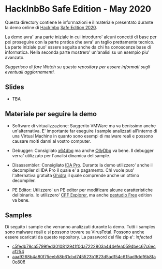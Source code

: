 # HackInbBo Safe Edition - May 2020
Questa directory contiene le informazioni e il materiale presentato durante la demo online di [HackInbo](https://www.hackinbo.it/) [Safe Edition 2020](https://www.linkedin.com/feed/update/urn:li:activity:6667490582480330753/).

La demo avra' una parte iniziale in cui introdurro' alcuni concetti di base per poi proseguire con la parte pratica che avra' un taglio prettamente tecnico. La parte iniziale puo' essere seguita anche da chi ha conoscenze base di informatica. Nella seconda parte mostrero' un'analisi su un esempio piu' avanzato.

_Suggerisco di fare Watch su questo repository per essere informati sugli eventuali aggiornamenti._

## Slides
* TBA

## Materiale per seguire la demo
* Software di virtualizzazione: Suggerito VMWare ma va benissimo anche un'alternativa. E' importante far eseguire i sample analizzati all'interno di una Virtual Machine in quanto sono esempi di malware reali e possono causare molti danni al vostro computer.

* Debugger: Consigliato [x64dbg](https://x64dbg.com/) ma anche [OllyDbg](http://www.ollydbg.de/version2.html) va bene. Il debugger verra' utilizzato per l'analisi dinamica del sample.

* Disassembler: Consigliato [IDA Pro](https://www.hex-rays.com/products/ida/support/download_freeware/). Durante la demo utilizzero' anche il decompiler di IDA Pro il quale e' a pagamento. Chi vuole puo' l'alternativa gratuita [Ghidra](https://ghidra-sre.org/) il quale comprende anche un ottimo decompiler.

* PE Editor: Utilizzero' un PE editor per modificare alcune caratteristiche del binario. Io utilizzero' [CFF Explorer](https://ntcore.com/?page_id=388), ma anche [pestudio Free](https://www.winitor.com/features) edition va bene.

## Samples
Di seguito i sample che verranno analizzati durante la demo. Tutti i samples sono malware reali e si possono trovare su VirusTotal. Possono anche essere scaricati da questo repository. La password del file zip e': *infected*

* [c5fedb78ca5799fed3010812941f0da7222803a444efea0594bec67c6eca1254](https://github.com/enkomio/Conferences/blob/master/HackInBoSafeEditionMay2020/samples/c5fedb78ca5799fed3010812941f0da7222803a444efea0594bec67c6eca1254.zip)
* [aaa9268b4a80f75eeb58b61cbd745523b1823d5adf54c615ad9ddf6b8fa0e806](https://github.com/enkomio/Conferences/blob/master/HackInBoSafeEditionMay2020/samples/aaa9268b4a80f75eeb58b61cbd745523b1823d5adf54c615ad9ddf6b8fa0e806.zip)
